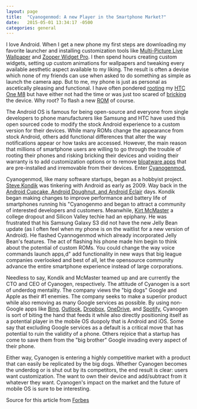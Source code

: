 ```yaml
---
layout: page
title:  "Cyanogenmod: A new Player in the Smartphone Market?"
date:   2015-05-01 13:34:17 -0500
categories: general
---
```

I love Android. When I get a new phone my first steps are downloading my favorite launcher and installing customization tools like [Multi-Picture Live Wallpaper](https://play.google.com/store/apps/details?id=org.tamanegi.wallpaper.multipicture&hl=en) and [Zooper Widget Pro](https://play.google.com/store/apps/details?id=org.zooper.zwpro&hl=en). I then spend hours creating custom widgets, setting up custom animations for wallpapers and tweaking every available aesthetic aspect available to my liking. The result is often a devise which none of my friends can use when asked to do something as simple as launch the camera app. But to me, my phone is just as personal as ascetically pleasing and functional. I have often pondered [rooting](https://en.wikipedia.org/wiki/Rooting_(Android_OS)) my [HTC One M8](http://www.cnet.com/products/htc-one-m8/) but have either not had the time or was just too scared of [bricking](https://en.wikipedia.org/wiki/Brick_(electronics)) the device. Why root? To flash a new [ROM](http://www.cnet.com/how-to/hack-your-android-like-a-pro-rooting-and-roms-explained/) of course.

The Android OS is famous for being open-source and everyone from single developers to phone manufacturers like Samsung and HTC have used this open sourced code to modify the stock Android experience to a custom version for their devices. While many ROMs change the appearance from stock Android, others add functional differences that alter the way notifications appear or how tasks are accessed. However, the main reason that millions of smartphone users are willing to go through the trouble of rooting their phones and risking bricking their devices and voiding their warranty is to add customization options or to remove [bloatware apps](http://whatisbloatware.com/) that are pre-installed and irremovable from their devices. Enter [Cyanogenmod.](http://www.cyanogenmod.org/)

Cyanogenmod, like many software startups, began as a hobbyist project. [Steve Kondik](https://www.linkedin.com/pub/steve-kondik/0/8a2/53) was tinkering with Android as early as 2009\. Way back in the [Android Cupcake, Android Doughnut, and Android Éclair](https://en.wikipedia.org/wiki/Android_version_history) days. Kondik began making changes to improve performance and battery life of smartphones running his "Cyanogenmo and began to attract a community of interested developers and customers. Meanwhile, [Kirt McMaster](https://www.linkedin.com/in/nvcbl) a college dropout and Silicon Valley techie had an epiphany. He was frustrated that his Samsung Galaxy S3 did not have the new Jelly Bean update (as I often feel when my phone is on the waitlist for a new version of Android). He flashed Cyannogenmod which already incorporated Jelly Bean's features. The act of flashing his phone made him begin to think about the potential of custom ROMs. You could change the way voice commands launch apps,d" add functionality in new ways that big league companies overlooked and best of all, let the opensource community advance the entire smartphone experience instead of large corporations.

Needless to say, Kondik and McMaster teamed up and are currently the CTO and CEO of Cyanogen, respectively. The attitude of Cyanogen is a sort of underdog mentality. The company views the "big dogs" Google and Apple as their #1 enemies. The company seeks to make a superior product while also removing as many Google services as possible. By using non-Google apps like [Bing](http://www.bing.com/), [Outlook](http://www.outlook.com), [Dropbox](http://www.dropbox.com), [OneDrive](http://www.onedrive.com), and [Spotify](http://www.spotify.com), Cyanogen is sort of biting the hand that feeds it while also directly positioning itself as a potential player in the mobile OS duopoly that is Android and iOS. Some say that excluding Google services as a default is a critical move that has potential to ruin the validity of a phone. Others rejoice that a startup has come to save them from the "big brother" Google invading every aspect of their phone.

Either way, Cyanogen is entering a highly competitive market with a product that can easily be replicated by the big dogs. Whether Cyanogen becomes the underdog or is shut out by its competitors, the end result is clear: users want customization. The want to own their device and add/subtract from it whatever they want. Cyanogen's impact on the market and the future of mobile OS is sure to be interesting.

Source for this article from [Forbes](http://www.forbes.com/sites/miguelhelft/2015/03/23/meet-cyanogen-the-startup-that-wants-to-steal-android-from-google-2/)
